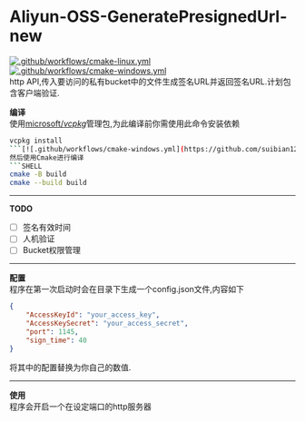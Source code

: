 # Aliyun-OSS-GeneratePresignedUrl-new
[![.github/workflows/cmake-linux.yml](https://github.com/suibian12562/Aliyun-OSS-SignServer-new/actions/workflows/cmake-linux.yml/badge.svg?branch=dev)](https://github.com/suibian12562/Aliyun-OSS-SignServer-new/actions/workflows/cmake-linux.yml)
[![.github/workflows/cmake-windows.yml](https://github.com/suibian12562/Aliyun-OSS-SignServer-new/actions/workflows/cmake-windows.yml/badge.svg?branch=dev)](https://github.com/suibian12562/Aliyun-OSS-SignServer-new/actions/workflows/cmake-windows.yml)  
http API,传入要访问的私有bucket中的文件生成签名URL并返回签名URL.计划包含客户端验证.



**编译**  
使用[microsoft/_vcpkg_](https://github.com/microsoft/vcpkg)管理包,为此编译前你需使用此命令安装依赖
```BASH
vcpkg install
```[![.github/workflows/cmake-windows.yml](https://github.com/suibian12562/Aliyun-OSS-SignServer-new/actions/workflows/cmake-windows.yml/badge.svg)](https://github.com/suibian12562/Aliyun-OSS-SignServer-new/actions/workflows/cmake-windows.yml)
然后使用Cmake进行编译
```SHELL
cmake -B build
cmake --build build
```
***
**TODO**  
- [ ] 签名有效时间  
- [ ] 人机验证  
- [ ] Bucket权限管理  
***
**配置**  
程序在第一次启动时会在目录下生成一个config.json文件,内容如下
```json
{
    "AccessKeyId": "your_access_key",
    "AccessKeySecret": "your_access_secret",
    "port": 1145,
    "sign_time": 40
}
```
将其中的配置替换为你自己的数值.
***
**使用**  
程序会开启一个在设定端口的http服务器

